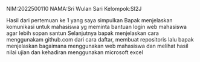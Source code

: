 NIM:2022500110
NAMA:Sri Wulan Sari 
Kelompok:SI2J

Hasil dari pertemuan ke 1 yang saya simpulkan  Bapak menjelaskan komunikasi  untuk mahasiswa yg meminta bantuan login web mahasiswa agar lebih sopan santun
Selanjutnya bapak menjelaskan  cara   menggunakam github.com dari cara daftar, membuat repositoris 
lalu bapak menjelaskan bagaimana menggunakan web mahasiswa dan  melihat hasil nilai ujian dan kehadiran  menggunakan microsoft excel

